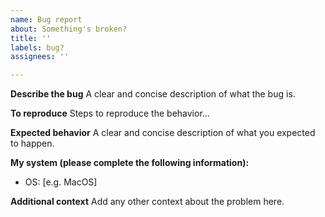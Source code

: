 ```yaml
---
name: Bug report
about: Something's broken?
title: ''
labels: bug?
assignees: ''

---
```


**Describe the bug**
A clear and concise description of what the bug is.

**To reproduce**
Steps to reproduce the behavior...

**Expected behavior**
A clear and concise description of what you expected to happen.

**My system (please complete the following information):**
 - OS: [e.g. MacOS]

**Additional context**
Add any other context about the problem here.

